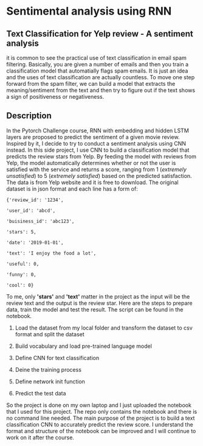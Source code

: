# Sentimental analysis using RNN

## Text Classification for Yelp review - A sentiment analysis

it is common to see the practical use of text classification in email spam filtering. Basically, you are given a number of emails and then you train a classification model that automatially flags spam emails. It is just an idea and the uses of text classification are actually countless. To move one step forward from the spam filter, we can build a model that extracts the meaning/sentiment from the text and then try to figure out if the text shows a sign of positiveness or negativeness. 

## Description
In the Pytorch Challenge course, RNN with embedding and hidden LSTM layers are proposed to predict the sentiment of a given movie review. Inspired by it, I decide to try to conduct a sentiment analysis using CNN instead. In this side project, I use CNN to build a classification model that predicts the review stars from Yelp. By feeding the model with reviews from Yelp, the model automatically determines whether or not the user is satisfied with the service and returns a score, ranging from 1 (*extremely unsatisfied*) to 5 (*extremely satisfied*) based on the predicted satisfaction. The data is from Yelp website and it is free to download. The original dataset is in json format and each line has a form of:


    {'review_id': '1234',
 
    'user_id': 'abcd',
 
    'buisiness_id': 'abc123',
 
    'stars': 5,
 
    'date': '2019-01-01',
 
    'text': 'I enjoy the food a lot',
 
    'useful': 0,
 
    'funny': 0,
 
    'cool': 0}

To me, only __'stars'__ and __'text'__ matter in the project as the input will be the review text and the output is the review star. Here are the steps to prepare data, train the model and test the result. The script can be found in the notebook.


1. Load the dataset from my local folder and transform the dataset to csv format and split the dataset

2. Build vocabulary and load pre-trained language model 

3. Define CNN for text classification

4. Deine the training process

5. Define network init function

6. Predict the test data

So the project is done on my own laptop and I just uploaded the notebook that I used for this project. The repo only contains the notebook and there is no command line needed. The main purpose of the project is to build a text classification CNN to accurately predict the review score. I understand the format and structure of the notebook can be improved and I will continue to work on it after the course.
